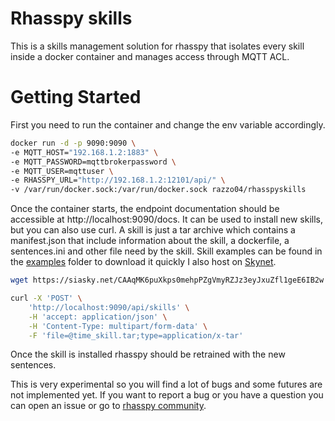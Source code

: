 # Rhasspy skills

This is a skills management solution for rhasspy that isolates every skill inside a docker container and manages access through MQTT ACL.

# Getting Started
First you need to run the container and change the env variable accordingly. 
```bash
docker run -d -p 9090:9090 \
-e MQTT_HOST="192.168.1.2:1883" \
-e MQTT_PASSWORD=mqttbrokerpassword \
-e MQTT_USER=mqttuser \
-e RHASSPY_URL="http://192.168.1.2:12101/api/" \
-v /var/run/docker.sock:/var/run/docker.sock razzo04/rhasspyskills
```
Once the container starts, the endpoint documentation should be accessible at http://localhost:9090/docs. It can be used to install new skills, but you can also use curl. A skill is just a tar archive which contains a manifest.json that include information about the skill, a dockerfile, a sentences.ini and other file need by the skill. Skill examples can be found in the [examples](https://github.com/razzo04/rhasspy-skills/tree/main/examples) folder to download it quickly I also host on [Skynet](https://siasky.net/CAAqMK6puXkps0mehpPZgVmyRZJz3eyJxuZfl1geE6IB2w).
```bash
wget https://siasky.net/CAAqMK6puXkps0mehpPZgVmyRZJz3eyJxuZfl1geE6IB2w -O time_skill.tar
```
```bash
curl -X 'POST' \
    'http://localhost:9090/api/skills' \
    -H 'accept: application/json' \
    -H 'Content-Type: multipart/form-data' \
    -F 'file=@time_skill.tar;type=application/x-tar'
```
Once the skill is installed rhasspy should be retrained with the new sentences.

This is very experimental so you will find a lot of bugs and some futures are not implemented yet. If you want to report a bug or you have a question you can open an issue or go to [rhasspy community](https://community.rhasspy.org/t/rhasspy-skills-and-mqtt-acl).
